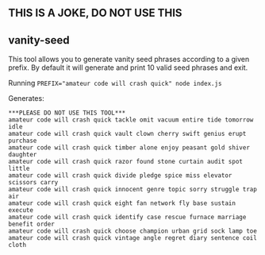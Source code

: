 ## THIS IS A JOKE, DO NOT USE THIS

## vanity-seed

This tool allows you to generate vanity seed phrases according to a given prefix. By default it will generate and print 10 valid seed phrases and exit.

Running `PREFIX="amateur code will crash quick" node index.js`

Generates:

```
***PLEASE DO NOT USE THIS TOOL***
amateur code will crash quick tackle omit vacuum entire tide tomorrow idle
amateur code will crash quick vault clown cherry swift genius erupt purchase
amateur code will crash quick timber alone enjoy peasant gold shiver daughter
amateur code will crash quick razor found stone curtain audit spot little
amateur code will crash quick divide pledge spice miss elevator scissors carry
amateur code will crash quick innocent genre topic sorry struggle trap air
amateur code will crash quick eight fan network fly base sustain execute
amateur code will crash quick identify case rescue furnace marriage benefit order
amateur code will crash quick choose champion urban grid sock lamp toe
amateur code will crash quick vintage angle regret diary sentence coil cloth
```